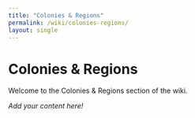 ```yaml
---
title: "Colonies & Regions"
permalink: /wiki/colonies-regions/
layout: single
---
```


# Colonies & Regions

Welcome to the Colonies & Regions section of the wiki.

_Add your content here!_ 